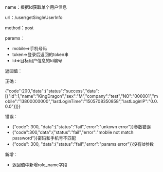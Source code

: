name：根据Id获取单个用户信息

url：/user/getSingleUserInfo

method：post

params：

* mobile=&gt;手机号码
* token=&gt;登录后返回的token串
* Id=&gt;目标用户信息的Id编号

返回值：

正确：

{"code":200,"data":{"status":"success","data":\[{"Id":1,"name":"KingDragon","sex":"M","company":"test","NO":"000001","mobile":"13800000000","lastLoginTime":"1505708350858","lastLoginIP":"0.0.0.0"}\]}}

错误：

* {"code": 300, "data":{"status":"fail","error":"unkown error"}}参数错误
* {"code":300,"data":{"status":"fail","error":"moblie not match password"}}密码和手机号不匹配
* {"code": 300, "data":{"status":"fail","error":"params error"}}没有Id参数

新增：

* 返回值中新增role_name字段

